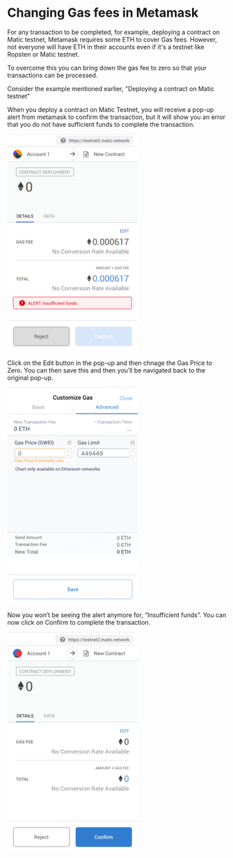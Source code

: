 # Changing Gas fees in Metamask

For any transaction to be completed, for example, deploying a contract on Matic testnet, Metamask requires some ETH to cover Gas fees. However, not everyone will have ETH in their accounts even if it's a testnet like Ropsten or Matic testnet.

To overcome this you can bring down the gas fee to zero so that your transactions can be processed.

Consider the example mentioned earlier, "Deploying a contract on Matic testnet"

When you deploy a contract on Matic Testnet, you will receive a pop-up alert from metamask to confirm the transaction, but it will show you an error that you do not have sufficient funds to complete the transaction.

![Arch](images/insufficient-funds.png)

Click on the Edit button in the pop-up and then chnage the Gas Price to Zero. You can then save this and then you’ll be navigated back to the original pop-up. 

![Arch](images/customize-gas.png)

Now you won’t be seeing the alert anymore for, “Insufficient funds”. You can now click on Confirm to complete the transaction.

![Arch](images/edited-gas.png)

